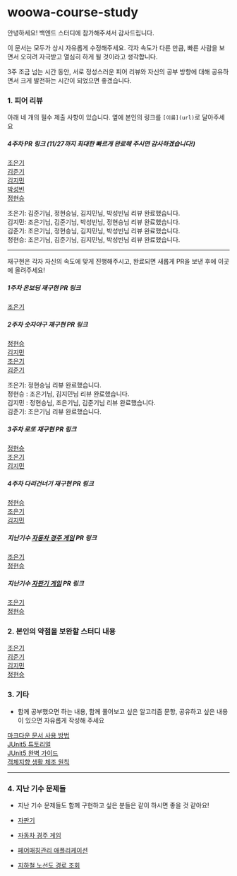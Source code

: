 # woowa-course-study

안녕하세요! 백엔드 스터디에 참가해주셔서 감사드립니다.

이 문서는 모두가 상시 자유롭게 수정해주세요. 각자 속도가 다른 만큼, 빠른 사람을 보면서 오히려 자극받고 열심히 하게 될 것이라고 생각합니다. 

3주 조금 넘는 시간 동안, 서로 정성스러운 피어 리뷰와 자신의 공부 방향에 대해 공유하면서 크게 발전하는 시간이 되었으면 좋겠습니다.

### 1. 피어 리뷰

아래 네 개의 필수 제출 사항이 있습니다. 옆에 본인의 링크를 `[이름](url)`로 달아주세요
##### 4주차 PR 링크 (11/27까지 최대한 빠르게 완료해 주시면 감사하겠습니다!)
[조은기](https://github.com/woowacourse-precourse/java-bridge/pull/196)   
[김준기](https://github.com/woowacourse-precourse/java-bridge/pull/706)   
[김지민](https://github.com/woowacourse-precourse/java-bridge/pull/154)   
[박성빈](https://github.com/woowacourse-precourse/java-bridge/pull/833)   
[정현승](https://github.com/woowacourse-precourse/java-bridge/pull/120)

조은기: 김준기님, 정현승님, 김지민님, 박성빈님 리뷰 완료했습니다.  
김지민: 조은기님, 김준기님, 박성빈님, 정현승님 리뷰 완료했습니다.  
김준기: 조은기님, 정현승님, 김지민님, 박성빈님 리뷰 완료했습니다.  
정현승: 조은기님, 김준기님, 김지민님, 박성빈님 리뷰 완료했습니다.

---

재구현은 각자 자신의 속도에 맞게 진행해주시고, 완료되면 새롭게 PR을 보낸 후에 이곳에 올려주세요!

##### 1주차 온보딩 재구현 PR 링크
[조은기](https://github.com/woowacourse-precourse/java-onboarding/pull/1841)

##### 2주차 숫자야구 재구현 PR 링크
[정현승](https://github.com/HubCreator/java-baseball/pull/1)   
[김지민](https://github.com/apptie/java-baseball/pull/2)   
[조은기](https://github.com/woowacourse-precourse/java-baseball/pull/1502)   
[김준기](https://github.com/june-777/java-baseball/pull/1)    

조은기: 정현승님 리뷰 완료했습니다.   
정현승 : 조은기님, 김지민님 리뷰 완료했습니다.   
김지민 : 정현승님, 조은기님, 김준기님 리뷰 완료했습니다.   
김준기: 조은기님 리뷰 완료했습니다.

##### 3주차 로또 재구현 PR 링크
[정현승](https://github.com/HubCreator/java-lotto/pull/1)   
[조은기](https://github.com/woowacourse-precourse/java-lotto/pull/1319)    
[김지민](https://github.com/apptie/java-lotto/pull/1)    

##### 4주차 다리건너기 재구현 PR 링크
[정현승](https://github.com/HubCreator/java-bridge/pull/1)    
[조은기](https://github.com/woowacourse-precourse/java-bridge/pull/1207)     
[김지민](https://github.com/apptie/java-bridge/pull/1)     

##### 지난기수 [자동차 경주 게임](https://github.com/woowacourse/java-racingcar-precourse) PR 링크
[조은기](https://github.com/eunkeeee/java-racingcar/pull/1)   
[정현승](https://github.com/HubCreator/java-racingcar-playground/pull/1)

##### 지난기수 [자판기 게임](https://github.com/woowacourse/java-vendingmachine-precourse) PR 링크
[조은기](https://github.com/woowacourse/java-vendingmachine-precourse/pull/168)   
[정현승](https://github.com/HubCreator/java-vendingmachine-precourse/pull/1)

### 2. 본인의 약점을 보완할 스터디 내용
[조은기](https://github.com/eunkeeee/woowa-course-study/blob/main/eunkeeee.md)   
[김준기](https://github.com/eunkeeee/woowa-course-study/blob/main/june-777.md)   
[김지민](https://github.com/eunkeeee/woowa-course-study/blob/main/apptie.md)   
[정현승](https://github.com/eunkeeee/woowa-course-study/blob/main/HubCreator.md)   

### 3. 기타
- 함께 공부했으면 하는 내용, 함께 풀어보고 싶은 알고리즘 문항, 공유하고 싶은 내용이 있으면 자유롭게 작성해 주세요

[마크다운 문서 사용 방법](https://gist.github.com/ihoneymon/652be052a0727ad59601)   
[JUnit5 튜토리얼](https://programmingtechie.com/2020/12/26/junit-5-complete-tutorial/)   
[JUnit5 완벽 가이드](https://donghyeon.dev/junit/2021/04/11/JUnit5-%EC%99%84%EB%B2%BD-%EA%B0%80%EC%9D%B4%EB%93%9C/)   
[객체지향 생활 체조 원칙](https://blogshine.tistory.com/241)   


---

### 4. 지난 기수 문제들

- 지난 기수 문제들도 함께 구현하고 싶은 분들은 같이 하시면 좋을 것 같아요!

- [자판기](https://github.com/woowacourse/java-vendingmachine-precourse)
- [자동차 경주 게임](https://github.com/woowacourse/java-racingcar-precourse)
- [페어매칭관리 애플리케이션](https://github.com/woowacourse/java-pairmatching-precourse)
- [지하철 노선도 경로 조회](https://github.com/woowacourse/java-subway-path-precourse)
